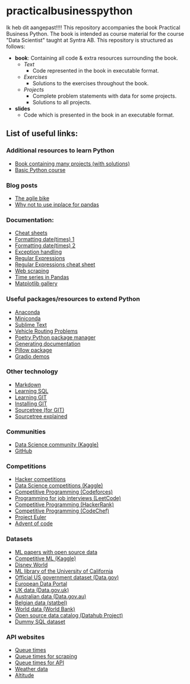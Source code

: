 # practicalbusinesspython

Ik heb dit aangepast!!!!
This repository accompanies the book Practical Business Python. The book is intended as course material for the course "Data Scientist" taught at Syntra AB. This repository is structured as follows:

- **book**: Containing all code & extra resources surrounding the book.
  - *Text*
    - Code represented in the book in executable format.
  - *Exercises*
    - Solutions to the exercises throughout the book.
  - *Projects*
    - Complete problem statements with data for some projects.
    - Solutions to all projects.
- **slides**
  - Code which is presented in the book in an executable format.

## List of useful links:

### Additional resources to learn Python
- [Book containing many projects (with solutions)](https://inventwithpython.com/bigbookpython/)
- [Basic Python course](https://www.udemy.com/course/100-days-of-code/?utm_source=adwords&utm_medium=udemyads&utm_campaign=Python_v.PROF_la.EN_cc.ROWMTA-B_ti.7380&utm_content=deal4584&utm_term=_._ag_80869582031_._ad_533999956687_._kw__._de_c_._dm__._pl__._ti_dsa-774930046209_._li_1001028_._pd__._&matchtype=&gclid=Cj0KCQjwtJKqBhCaARIsAN_yS_k_8Z9Anw2VF_1JqJ9hKMpg11WLTA5-_ZqM-_4ADdl7R2rwjYnpeScaAuZDEALw_wcB)
  
### Blog posts
- [The agile bike](https://m.dotdev.co/the-agile-bicycle-829a83b18e7)
- [Why not to use inplace for pandas](https://towardsdatascience.com/why-you-should-probably-never-use-pandas-inplace-true-9f9f211849e4)

### Documentation:
- [Cheat sheets](https://www.pythoncheatsheet.org/)
- [Formatting date(times) 1](https://www.programiz.com/python-programming/datetime/strftime)
- [Formatting date(times) 2](https://docs.python.org/3/library/datetime.html#strftime-and-strptime-behavior)
- [Exception handling](https://docs.python.org/3/library/exceptions.html)
- [Regular Expressions](https://docs.python.org/3/library/re.html)
- [Regular Expressions cheat sheet](https://www.dataquest.io/blog/regex-cheatsheet/)
- [Web scraping](https://realpython.com/beautiful-soup-web-scraper-python)
- [Time series in Pandas](https://www.dataquest.io/blog/tutorial-time-series-analysis-with-pandas/)
- [Matplotlib gallery](https://matplotlib.org/stable/gallery/index.html)

### Useful packages/resources to extend Python
- [Anaconda](https://www.anaconda.com/download)
- [Miniconda](https://docs.conda.io/en/latest/miniconda.html)
- [Sublime Text](https://www.sublimetext.com/3)
- [Vehicle Routing Problems](https://github.com/PyVRP/PyVRP)
- [Poetry Python package manager](https://python-poetry.org/)
- [Generating documentation](https://www.sphinx-doc.org/en/master/)
- [Pillow package](https://pillow.readthedocs.io/en/latest/reference/Image.html)
- [Gradio demos](https://www.gradio.app/demos)

### Other technology
- [Markdown](https://www.markdownguide.org/)
- [Learning SQL](https://www.youtube.com/watch?v=7S_tz1z_5bA)
- [Learning GIT](https://git-scm.com/book/en/v2)
- [Installing GIT](https://git-scm.com/downloads)
- [Sourcetree (for GIT)](https://www.sourcetreeapp.com)
- [Sourcetree explained](https://support.atlassian.com/bitbucket-cloud/docs/tutorial-learn-bitbucket-with-sourcetree/)

### Communities
- [Data Science community (Kaggle)](https://www.kaggle.com/)
- [GitHub](https://github.com)

### Competitions
- [Hacker competitions](https://ctflearn.com/)
- [Data Science competitions (Kaggle)](https://www.kaggle.com/)
- [Competitive Programming (Codeforces)](https://codeforces.com/)
- [Programming for job interviews (LeetCode)](https://leetcode.com/)
- [Competitive Programming (HackerRank)](https://www.hackerrank.com/)
- [Competitive Programming (CodeChef)](https://www.codechef.com/)
- [Project Euler](https://projecteuler.net/)
- [Advent of code](https://adventofcode.com/)

### Datasets
- [ML papers with open source data](https://paperswithcode.com/)
- [Competitive ML (Kaggle)](https://www.kaggle.com/datasets)
- [Disney World](https://touringplans.com/)
- [ML library of the University of California](https://archive.ics.uci.edu/)
- [Official US government dataset (Data.gov)](https://Data.gov)
- [European Data Portal](https://data.europa.eu/en)
- [UK data (Data.gov.uk)](https://Data.gov.uk)
- [Australian data (Data.gov.au)](https://data.gov.au)
- [Belgian data (statbel)](https://statbel.fgov.be/nl/open-data)
- [World data (World Bank)](https://data.worldbank.org/)
- [Open source data catalog (Datahub Project)](https://datahubproject.io/)
- [Dummy SQL dataset](https://www.sqlitetutorial.net/sqlite-sample-database/)

### API websites
- [Queue times](https://queue-times.com/nl)
- [Queue times for scraping](https://queue-times.com/nl/parks/57/queue_times)
- [Queue times for API](https://queue-times.com/nl/pages/api)
- [Weather data](https://openweathermap.org/)
- [Altitude](https://open-elevation.com/)
